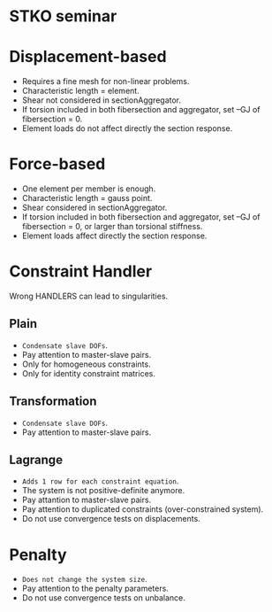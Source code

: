 
STKO seminar
====

# Displacement-based
* Requires a fine mesh for non-linear problems.
* Characteristic length = element.
* Shear not considered in sectionAggregator.
* If torsion included in both fibersection and aggregator, set –GJ of fibersection = 0.
* Element loads do not affect directly the section response.

# Force-based
* One element per member is enough.
* Characteristic length = gauss point.
* Shear considered in sectionAggregator.
* If torsion included in both fibersection and aggregator, set –GJ of fibersection = 0, or larger than torsional stiffness.
* Element loads affect directly the section response.

# Constraint Handler
Wrong HANDLERS can lead to singularities.

## Plain
* ```Condensate slave DOFs```.
* Pay attention to master-slave pairs.
* Only for homogeneous constraints.
* Only for identity constraint matrices.

## Transformation
* ```Condensate slave DOFs```.
* Pay attention to master-slave pairs.

## Lagrange
* ```Adds 1 row for each constraint equation```.
* The system is not positive-definite anymore.
* Pay attantion to master-slave pairs.
* Pay attention to duplicated constraints (over-constrained system).
* Do not use convergence tests on displacements.

# Penalty
* ```Does not change the system size```.
* Pay attention to the penalty parameters.
* Do not use convergence tests on unbalance.
